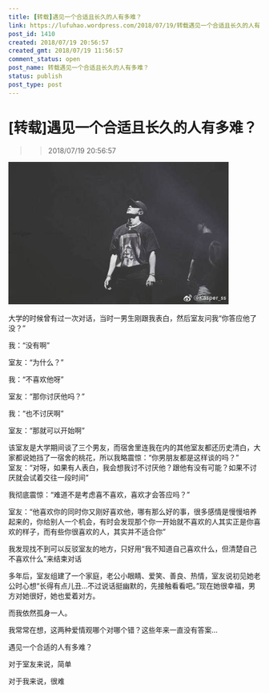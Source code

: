 ```yaml
---
title: [转载]遇见一个合适且长久的人有多难？ ​​​
link: https://lufuhao.wordpress.com/2018/07/19/转载遇见一个合适且长久的人有多难？/
post_id: 1410
created: 2018/07/19 20:56:57
created_gmt: 2018/07/19 11:56:57
comment_status: open
post_name: 转载遇见一个合适且长久的人有多难？
status: publish
post_type: post
---
```


# [转载]遇见一个合适且长久的人有多难？ ​​​

>> 2018/07/19 20:56:57

![](/assets/images/20180719-205657-0001,jpg)

大学的时候曾有过一次对话，当时一男生刚跟我表白，然后室友问我“你答应他了没？”

我：“没有啊”

室友：“为什么？”

我：“不喜欢他呀”

室友：“那你讨厌他吗？”

我：“也不讨厌啊”

室友：“那就可以开始啊”

该室友是大学期间谈了三个男友，而宿舍里连我在内的其他室友都还历史清白，大家都说她挡了一宿舍的桃花，所以我略震惊：“你男朋友都是这样谈的吗？”  
室友：“对呀，如果有人表白，我会想我讨不讨厌他？跟他有没有可能？如果不讨厌就会试着交往一段时间”

我彻底震惊：“难道不是考虑喜不喜欢，喜欢才会答应吗？”

室友：“他喜欢你的同时你又刚好喜欢他，哪有那么好的事，很多感情是慢慢培养起来的，你给别人一个机会，有时会发现那个你一开始就不喜欢的人其实正是你喜欢的样子，而有些你很喜欢的人，其实并不适合你”

我发现找不到可以反驳室友的地方，只好用“我不知道自己喜欢什么，但清楚自己不喜欢什么”来结束对话

多年后，室友组建了一个家庭，老公小眼睛、爱笑、善良、热情，室友说初见她老公时心想“长得有点儿丑…不过说话挺幽默的，先接触看看吧。”现在她很幸福，男方对她很好，她也爱着对方。

而我依然孤身一人。

我常常在想，这两种爱情观哪个对哪个错？这些年来一直没有答案…

遇见一个合适的人有多难？

对于室友来说，简单

对于我来说，很难
